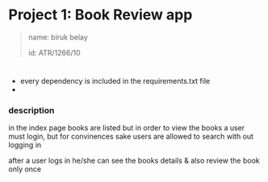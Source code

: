 # Project 1:  Book Review app
>name: biruk belay
> 
> id: ATR/1266/10

#
- every dependency is included in the requirements.txt file
- 



###  description

in the index page books are listed but in order to view the books a user must login,
but for convinences sake users are allowed to search with out logging in

after a user logs in he/she can see the books details & also review the book only once

> 
> 